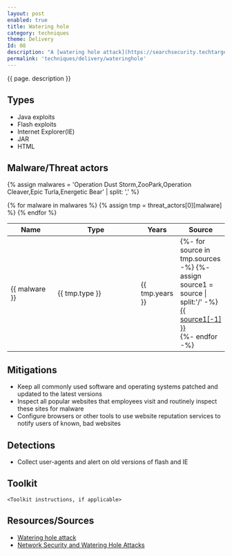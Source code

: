 ```yaml
---
layout: post
enabled: true
title: Watering hole
category: techniques
theme: Delivery
Id: 08
description: "A [watering hole attack](https://searchsecurity.techtarget.com/definition/watering-hole-attack) is a security exploit in which the attacker seeks to compromise a specific group of end users by infecting websites that members of the group are known to visit. The goal is to infect a targeted user's computer and gain access to the network at the target's place of employment."
permalink: 'techniques/delivery/wateringhole'
---
```

{{ page. description }}


## Types

* Java exploits
* Flash exploits
* Internet Explorer(IE)
* JAR
* HTML

## Malware/Threat actors

{% assign malwares = 'Operation Dust Storm,ZooPark,Operation Cleaver,Epic Turla,Energetic Bear' | split: ',' %}

<div class="threat-actor-table">
<table>
    <colgroup>
        <col width="30%" />
        <col width="70%" />
    </colgroup>
    <thead>
        <tr class="header">
            <th>Name</th>
            <th>Type</th>
            <th>Years</th>
            <th>Source</th>
        </tr>
    </thead>
    <tbody>
        {% for malware in malwares %}
        <tr>
        {% assign tmp = threat_actors[0][malware] %}
            <td markdown="span">{{ malware }}</td>
            <td markdown="span">{{ tmp.type }}</td>
            <td markdown="span">{{ tmp.years }}</td>
            <td markdown="span">
                {%- for source in tmp.sources -%}
                    {%- assign source1 = source | split:'/' -%}
                    <a href="{{ source }}">{{ source1[-1] }}</a><br>
                {%- endfor -%}
            </td>
        </tr>
        {% endfor %}
    </tbody>
</table>
</div>

## Mitigations

* Keep all commonly used software and operating systems patched and updated to the latest versions
* Inspect all popular websites that employees visit and routinely inspect these sites for malware
* Configure browsers or other tools to use website reputation services to notify users of known, bad websites

## Detections

* Collect user-agents and alert on old versions of flash and IE

## Toolkit

`<Toolkit instructions, if applicable>`

## Resources/Sources

* [Watering hole attack](https://searchsecurity.techtarget.com/definition/watering-hole-attack)
* [Network Security and Watering Hole Attacks](https://www.lastline.com/blog/network-security-and-watering-hole-attacks/)
